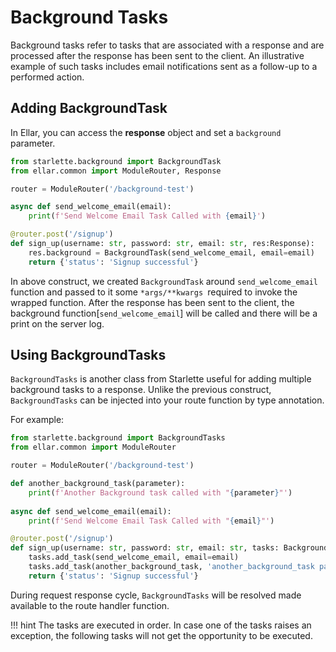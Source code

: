 # **Background Tasks**

Background tasks refer to tasks that are associated with a response and are processed after the response has been sent to the client. 
An illustrative example of such tasks includes email notifications sent as a follow-up to a performed action.

## **Adding BackgroundTask**
In Ellar, you can access the **response** object and set a `background` parameter.
```python
from starlette.background import BackgroundTask
from ellar.common import ModuleRouter, Response

router = ModuleRouter('/background-test')

async def send_welcome_email(email):
    print(f'Send Welcome Email Task Called with {email}')

@router.post('/signup')
def sign_up(username: str, password: str, email: str, res:Response):
    res.background = BackgroundTask(send_welcome_email, email=email)
    return {'status': 'Signup successful'}
```
In above construct, we created `BackgroundTask` around `send_welcome_email` function and passed to it some `*args/**kwargs `required to invoke the wrapped function.
After the response has been sent to the client, the background function[`send_welcome_email`] will be called and there will be a print on the server log.

## **Using BackgroundTasks**
`BackgroundTasks` is another class from Starlette useful for adding multiple background tasks to a response. 
Unlike the previous construct, `BackgroundTasks` can be injected into your route function by type annotation.

For example:
```python
from starlette.background import BackgroundTasks
from ellar.common import ModuleRouter

router = ModuleRouter('/background-test')

def another_background_task(parameter):
    print(f'Another Background task called with "{parameter}"')
    
async def send_welcome_email(email):
    print(f'Send Welcome Email Task Called with "{email}"')

@router.post('/signup')
def sign_up(username: str, password: str, email: str, tasks: BackgroundTasks):
    tasks.add_task(send_welcome_email, email=email)
    tasks.add_task(another_background_task, 'another_background_task parameter')
    return {'status': 'Signup successful'}
```

During request response cycle, `BackgroundTasks` will be resolved made available to the route handler function.

!!! hint
    The tasks are executed in order. In case one of the tasks raises an exception, the following tasks will not get the opportunity to be executed.
